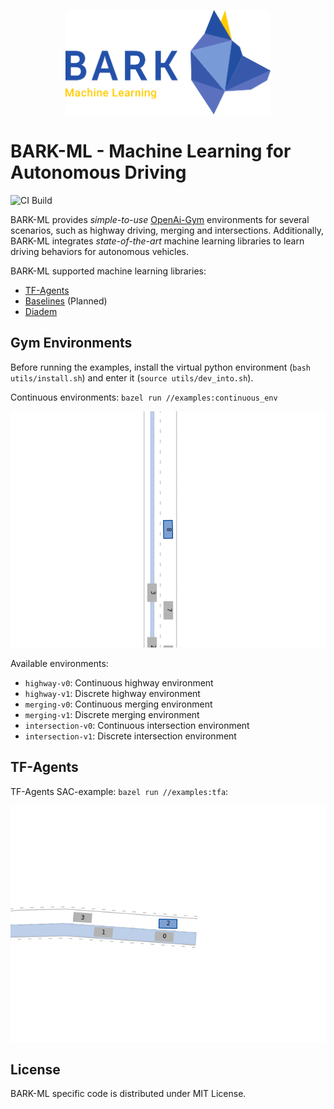 
<p align="center">
<img src="https://github.com/bark-simulator/bark-ml/raw/master/docs/images/bark_ml_logo.png" width="65%" alt="BARK-ML" />
</p>

# BARK-ML - Machine Learning for Autonomous Driving

![CI Build](https://github.com/bark-simulator/bark-ml/workflows/CI/badge.svg)

BARK-ML provides <i>simple-to-use</i> [OpenAi-Gym](https://github.com/openai/gym) environments for several scenarios, such as highway driving, merging and intersections.
Additionally, BARK-ML integrates <i>state-of-the-art</i> machine learning libraries to learn driving behaviors for autonomous vehicles.

BARK-ML supported machine learning libraries:

* [TF-Agents](https://github.com/tensorflow/agents)
* [Baselines](https://github.com/openai/baselines) (Planned)
* [Diadem](https://github.com/juloberno/diadem)

## Gym Environments

Before running the examples, install the virtual python environment (`bash utils/install.sh`) and enter it (`source utils/dev_into.sh`).

Continuous environments: `bazel run //examples:continuous_env`
<p align="center">
<img src="https://github.com/bark-simulator/bark-ml/raw/master/docs/images/bark_ml_highway.gif" alt="BARK-ML Highway" />
</p>

Available environments:

* `highway-v0`: Continuous highway environment
* `highway-v1`: Discrete highway environment
* `merging-v0`: Continuous merging environment
* `merging-v1`: Discrete merging environment
* `intersection-v0`: Continuous intersection environment
* `intersection-v1`: Discrete intersection environment

## TF-Agents

TF-Agents SAC-example: `bazel run //examples:tfa`:

<p align="center">
<img src="https://github.com/bark-simulator/bark-ml/raw/master/docs/images/bark-ml.gif" alt="BARK-ML Highway" />
</p>

## License

BARK-ML specific code is distributed under MIT License.
